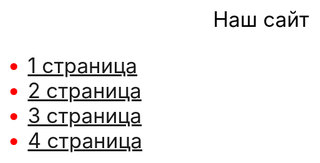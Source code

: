 <html>
 <head>
 <style>
body{background-color: #FFFFFF; color: black; font-size: 25pt} 
   ul{color: red;
   }
   
  </style>
 </head>
 <body>
  <p align="center">Наш сайт</p>
 <ul>
  <li><a href="https://github.com/MarinaSokolova111/ADEY-201-AAMM2/blob/main/Anna">1 страница</a></li>
  <li><a href="https://github.com/MarinaSokolova111/ADEY-201-AAMM2/blob/main/Алинка">2 страница</a></li>
  <li><a href="https://github.com/MarinaSokolova111/ADEY-201-AAMM2/blob/main/%D0%9C%D0%B0%D1%80%D0%B8%D0%BD%D0%B0">3 страница</a></li>
  <li><a href="4.html">4 страница</a></li>
</ul>
 </body>
</html>

